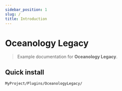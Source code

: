 ```yaml
---
sidebar_position: 1
slug: /
title: Introduction
---
```


# Oceanology Legacy

> Example documentation for **Oceanology Legacy**.

## Quick install

```bash
MyProject/Plugins/OceanologyLegacy/
```
